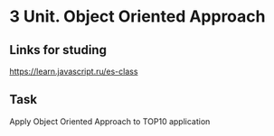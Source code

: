# 3 Unit. Object Oriented Approach

## Links for studing
https://learn.javascript.ru/es-class

## Task
Apply Object Oriented Approach to TOP10 application

